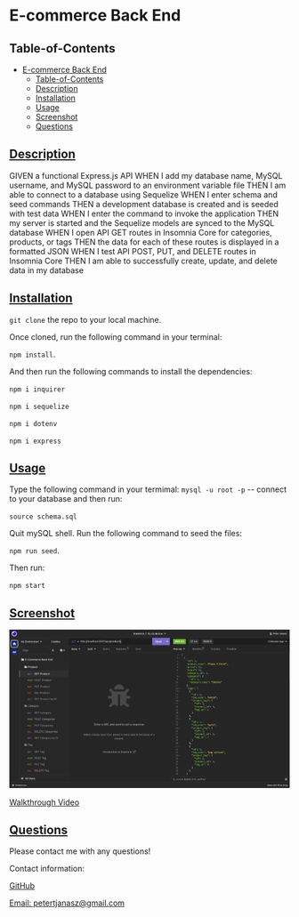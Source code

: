 # E-commerce Back End

## Table-of-Contents

- [E-commerce Back End](#e-commerce-back-end)
  - [Table-of-Contents](#table-of-contents)
  - [Description](#description)
  - [Installation](#installation)
  - [Usage](#usage)
  - [Screenshot](#screenshot)
  - [Questions](#questions)


## [Description](#table-of-contents)
GIVEN a functional Express.js API
WHEN I add my database name, MySQL username, and MySQL password to an environment variable file
THEN I am able to connect to a database using Sequelize
WHEN I enter schema and seed commands
THEN a development database is created and is seeded with test data
WHEN I enter the command to invoke the application
THEN my server is started and the Sequelize models are synced to the MySQL database
WHEN I open API GET routes in Insomnia Core for categories, products, or tags
THEN the data for each of these routes is displayed in a formatted JSON
WHEN I test API POST, PUT, and DELETE routes in Insomnia Core
THEN I am able to successfully create, update, and delete data in my database

## [Installation](#table-of-contents)
`git clone` the repo to your local machine. 

Once cloned, run the following command in your terminal:

`npm install`.

And then run the following commands to install the dependencies: 

`npm i inquirer`

`npm i sequelize`

`npm i dotenv`

`npm i express`


## [Usage](#table-of-contents)

Type the following command in your termimal:
`mysql -u root -p` -- connect to your database and then run: 

`source schema.sql`

Quit mySQL shell. Run the following command to seed the files:

`npm run seed`.

Then run:

`npm start`

## [Screenshot](#table-of-contents)
![Screenshot of App](/Assets/Screenshot%202023-09-18%20at%204.13.46%20PM.png)

[Walkthrough Video](https://drive.google.com/file/d/1eI6qkvNQZBdBcLHkX1dhG_Rjbw7puLVP/view)

## [Questions](#table-of-contents)

Please contact me with any questions!

Contact information:

[GitHub](https://github.com/PeterJanasz/E-commerce-Back-End)

[Email: petertjanasz@gmail.com](mailto:petertjanasz@gmail.com)


